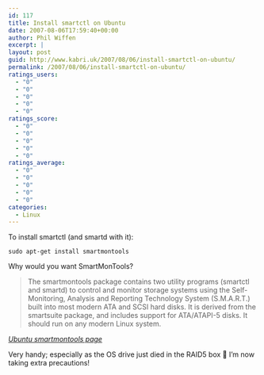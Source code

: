 ```yaml
---
id: 117
title: Install smartctl on Ubuntu
date: 2007-08-06T17:59:40+00:00
author: Phil Wiffen
excerpt: |
layout: post
guid: http://www.kabri.uk/2007/08/06/install-smartctl-on-ubuntu/
permalink: /2007/08/06/install-smartctl-on-ubuntu/
ratings_users:
  - "0"
  - "0"
  - "0"
  - "0"
  - "0"
ratings_score:
  - "0"
  - "0"
  - "0"
  - "0"
  - "0"
ratings_average:
  - "0"
  - "0"
  - "0"
  - "0"
  - "0"
categories:
  - Linux
---
```

To install smartctl (and smartd with it):

    sudo apt-get install smartmontools

Why would you want SmartMonTools?

> The smartmontools package contains two utility programs (smartctl and smartd) to control and monitor storage systems using the Self-Monitoring, Analysis and Reporting Technology System (S.M.A.R.T.) built into most modern ATA and SCSI hard disks. It is derived from the smartsuite package, and includes support for ATA/ATAPI-5 disks. It should run on any modern Linux system.

<cite><a href="http://packages.ubuntu.com/feisty/utils/smartmontools">Ubuntu smartmontools page</a></cite>

Very handy; especially as the OS drive just died in the RAID5 box 🙁 I&#8217;m now taking extra precautions!